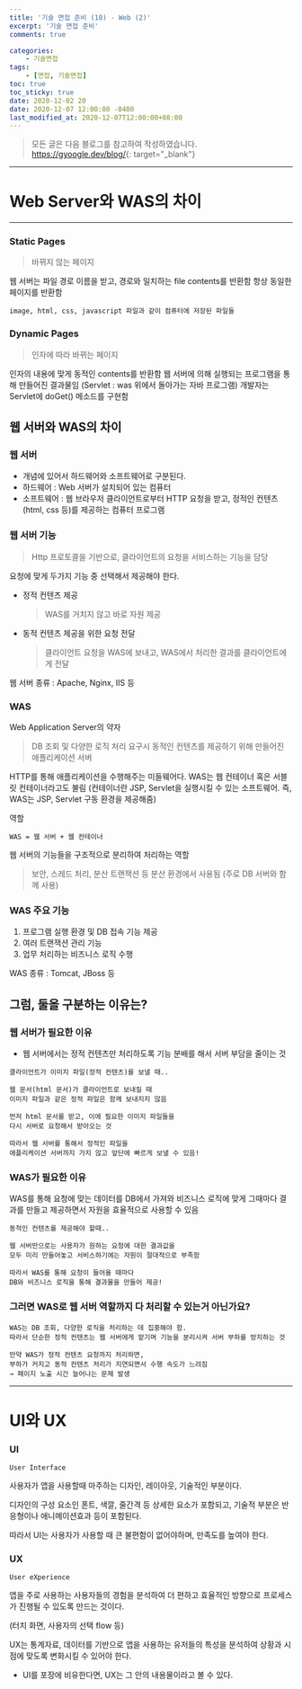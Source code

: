 ```yaml
---
title: '기술 면접 준비 (10) - Web (2)'
excerpt: '기술 면접 준비'
comments: true

categories:
    - 기술면접
tags:
    - [면접, 기술면접]
toc: true
toc_sticky: true
date: 2020-12-02 20
date: 2020-12-07 12:00:00 -0400
last_modified_at: 2020-12-07T12:00:00+08:00
---
```


> 모든 글은 다음 블로그를 참고하여 작성하였습니다.<br> <https://gyoogle.dev/blog/>{: target="\_blank"}

<hr>

# Web Server와 WAS의 차이

<hr>

### Static Pages

> 바뀌지 않는 페이지

웹 서버는 파일 경로 이름을 받고, 경로와 일치하는 file contents를 반환함
항상 동일한 페이지를 반환함

```text
image, html, css, javascript 파일과 같이 컴퓨터에 저장된 파일들
```

### Dynamic Pages

> 인자에 따라 바뀌는 페이지

인자의 내용에 맞게 동적인 contents를 반환함
웹 서버에 의해 실행되는 프로그램을 통해 만들어진 결과물임 (Servlet : was 위에서 돌아가는 자바 프로그램)
개발자는 Servlet에 doGet() 메소드를 구현함

## 웹 서버와 WAS의 차이

### 웹 서버

-   개념에 있어서 하드웨어와 소프트웨어로 구분된다.
-   하드웨어 : Web 서버가 설치되어 있는 컴퓨터
-   소프트웨어 : 웹 브라우저 클라이언트로부터 HTTP 요청을 받고, 정적인 컨텐츠 (html, css 등)를 제공하는 컴퓨터 프로그램

### 웹 서버 기능

> Http 프로토콜을 기반으로, 클라이언트의 요청을 서비스하는 기능을 담당

요청에 맞게 두가지 기능 중 선택해서 제공해야 한다.

-   정적 컨텐츠 제공
    > WAS를 거치지 않고 바로 자원 제공
-   동적 컨텐츠 제공을 위한 요청 전달
    > 클라이언트 요청을 WAS에 보내고, WAS에서 처리한 결과를 클라이언트에게 전달

웹 서버 종류 : Apache, Nginx, IIS 등

### WAS

Web Application Server의 약자

> DB 조회 및 다양한 로직 처리 요구시 동적인 컨텐츠를 제공하기 위해 만들어진 애플리케이션 서버

HTTP를 통해 애플리케이션을 수행해주는 미들웨어다.
WAS는 웹 컨테이너 혹은 서블릿 컨테이너라고도 불림
(컨테이너란 JSP, Servlet을 실행시킬 수 있는 소프트웨어. 즉, WAS는 JSP, Servlet 구동 환경을 제공해줌)

역할

```
WAS = 웹 서버 + 웹 컨테이너
```

웹 서버의 기능들을 구조적으로 분리하여 처리하는 역할

> 보안, 스레드 처리, 분산 트랜잭션 등 분산 환경에서 사용됨 (주로 DB 서버와 함께 사용)

### WAS 주요 기능

1. 프로그램 실행 환경 및 DB 접속 기능 제공
2. 여러 트랜잭션 관리 기능
3. 업무 처리하는 비즈니스 로직 수행

WAS 종류 : Tomcat, JBoss 등

## 그럼, 둘을 구분하는 이유는?

### 웹 서버가 필요한 이유

-   웹 서버에서는 정적 컨텐츠만 처리하도록 기능 분배를 해서 서버 부담을 줄이는 것

```
클라이언트가 이미지 파일(정적 컨텐츠)를 보낼 때..

웹 문서(html 문서)가 클라이언트로 보내질 때
이미지 파일과 같은 정적 파일은 함께 보내지지 않음

먼저 html 문서를 받고, 이에 필요한 이미지 파일들을
다시 서버로 요청해서 받아오는 것

따라서 웹 서버를 통해서 정적인 파일을
애플리케이션 서버까지 가지 않고 앞단에 빠르게 보낼 수 있음!
```

### WAS가 필요한 이유

WAS를 통해 요청에 맞는 데이터를 DB에서 가져와 비즈니스 로직에 맞게 그때마다 결과를 만들고 제공하면서 자원을 효율적으로 사용할 수 있음

```
동적인 컨텐츠를 제공해야 할때..

웹 서버만으로는 사용자가 원하는 요청에 대한 결과값을
모두 미리 만들어놓고 서비스하기에는 자원이 절대적으로 부족함

따라서 WAS를 통해 요청이 들어올 때마다
DB와 비즈니스 로직을 통해 결과물을 만들어 제공!
```

### 그러면 WAS로 웹 서버 역할까지 다 처리할 수 있는거 아닌가요?

```
WAS는 DB 조회, 다양한 로직을 처리하는 데 집중해야 함.
따라서 단순한 정적 컨텐츠는 웹 서버에게 맡기며 기능을 분리시켜 서버 부하를 방지하는 것

만약 WAS가 정적 컨텐츠 요청까지 처리하면,
부하가 커지고 동적 컨텐츠 처리가 지연되면서 수행 속도가 느려짐
→ 페이지 노출 시간 늘어나는 문제 발생
```

<hr>

# UI와 UX

### UI

```
User Interface
```

사용자가 앱을 사용할때 마주하는 디자인, 레이아웃, 기술적인 부분이다.

디자인의 구성 요소인 폰트, 색깔, 줄간격 등 상세한 요소가 포함되고, 기술적 부분은 반응형이나 애니메이션효과 등이 포함된다.

따라서 UI는 사용자가 사용할 때 큰 불편함이 없어야하며, 만족도를 높여야 한다.

### UX

```
User eXperience
```

앱을 주로 사용하는 사용자들의 경험을 분석하여 더 편하고 효율적인 방향으로 프로세스가 진행될 수 있도록 만드는 것이다.

(터치 화면, 사용자의 선택 flow 등)

UX는 통계자료, 데이터를 기반으로 앱을 사용하는 유저들의 특성을 분석하여 상황과 시점에 맞도록 변화시킬 수 있어야 한다.

-   UI를 포장에 비유한다면, UX는 그 안의 내용물이라고 볼 수 있다.
